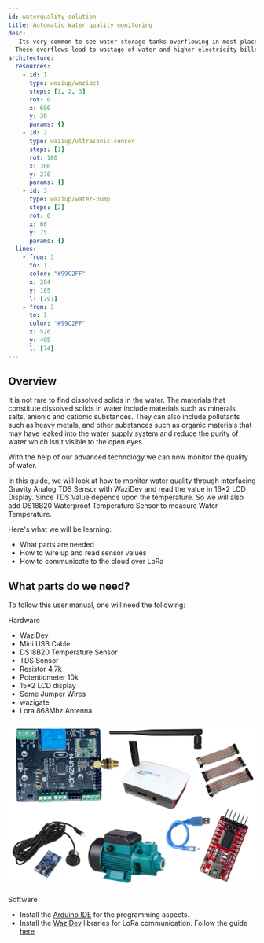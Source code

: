 ```yaml
---
id: waterquality_solution
title: Automatic Water quality monitoring
desc: |
   Its very common to see water storage tanks overflowing in most places where a pump is used.
  These overflows lead to wastage of water and higher electricity bills due to the water pumps running longer than necessary.
architecture:
  resources:
    - id: 1
      type: waziup/waziact
      steps: [1, 2, 3]
      rot: 0
      x: 600
      y: 30
      params: {}
    - id: 2
      type: waziup/ultrasonic-sensor
      steps: [1]
      rot: 180
      x: 360
      y: 270
      params: {}
    - id: 3 
      type: waziup/water-pump
      steps: [2]
      rot: 0
      x: 60
      y: 75
      params: {}
  lines:
    - from: 3
      to: 1
      color: "#99C2FF"
      x: 204
      y: 105
      l: [291]
    - from: 3
      to: 1
      color: "#99C2FF"
      x: 526
      y: 405
      l: [74]
---
```


Overview
----

It is not rare to find dissolved solids in the water. The materials that constitute dissolved solids in water include materials such as minerals, salts, anionic and cationic substances. They can also include pollutants such as heavy metals, and other substances such as organic materials that may have leaked into the water supply system and reduce the purity of water which isn't visible to the open eyes.

With the help of our advanced technology we can now monitor the quality of water.



In this guide, we will look at how to monitor water quality through interfacing Gravity Analog TDS Sensor with WaziDev and read the value in 16×2 LCD Display. Since TDS Value depends upon the temperature. So we will also add DS18B20 Waterproof Temperature Sensor to measure Water Temperature. 


Here's what we will be learning:
- What parts are needed
- How to wire up and read sensor values
- How to communicate to the cloud over LoRa

What parts do we need?
----

To follow this user manual, one will need the following:

Hardware
  - WaziDev
  - Mini USB Cable
  - DS18B20 Temperature Sensor
  - TDS Sensor
  - Resistor 4.7k
  - Potentiometer 10k
  - 15*2 LCD display
  - Some Jumper Wires
  - wazigate
  - Lora 868Mhz Antenna

![Parts One](./media/autowater.png)

Software
  - Install the [Arduino IDE](https://www.arduino.cc/en/Main/Software) for the programming aspects.
  - Install the [WaziDev](https://github.com/Waziup/WaziDev/archive/master.zip) libraries for LoRa communication. Follow the guide [here](https://waziup.io/documentation/wazidev/user-manual/#install-the-wazidev-sketchbook)
